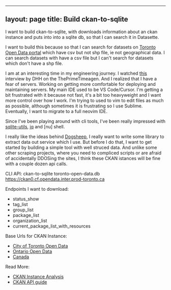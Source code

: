 ----
layout: page
title: Build ckan-to-sqlite
---

I want to build ckan-to-sqlite, with downloads information about an ckan instance and puts into into a sqlite db, so that I can search it in Datasette.

I want to build this because so that I can search for datasets on [Toronto Open Data portal](https://ckan0.cf.opendata.inter.prod-toronto.ca/dataset/) which have csv but not shp file, ie not geographical data. I can search datasets with have a csv file but I can't search for datasets which don't have a shp file.

I am at an interesting time in my engineering journey. I watched [this](https://www.youtube.com/watch?v=mTa2d3OLXhg) interview by DHH on the ThePrimeTimeagen. And I realized that I have a fear of servers. Working on getting more comfortable for deploying and maintaining servers. My main IDE used to be VS Code/Cursor. I'm getting a bit frustrated with it because not fast, it's a bit too heavyweight and I want more control over how I work. I'm trying to used to vim to edit files as much as possible, although sometimes it is frustrating so I use Sublime. Eventually, I want to migrate to a full neovim IDE.

Since I've been playing around with cli tools, I've been really impressed with [sqlite-utils](https://github.com/simonw/sqlite-utils), [jq]() and [nu] shell.

I really like the ideas behind [Dogsheep](https://dogsheep.github.io/), I really want to write some library to extract data out service which I use. But before I do that, I want to get started by building a simple tool with well struced data. And unlike some other scraping projects, where you need to compliced scripts or are afraid of accidentally DDOSing the sites, I think these CKAN istances will be fine with a couple dozen api calls.

CLI API:
ckan-to-sqlite toronto-open-data.db https://ckan0.cf.opendata.inter.prod-toronto.ca

Endpoints I want to download:
- status_show
- tag_list
- group_list
- package_list
- organization_list
- current_package_list_with_resources


Base Urls for CKAN Instance:
 - [City of Toronto Open Data](https://ckan0.cf.opendata.inter.prod-toronto.ca/api/3/action/)
 - [Ontario Open Data](https://data.ontario.ca/api/3/action/)
 - [Canada](https://open.canada.ca/data/en/api/3/action/)
 
Read More:
- [CKAN Instance Analysis](https://civicdataecosystem.org/2023/06/19/analysis.html)
- [CKAN API guide](https://docs.ckan.org/en/2.9/api/)